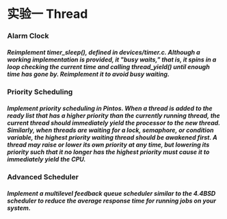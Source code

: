 # 实验一 Thread
### Alarm Clock
##### Reimplement timer_sleep(), defined in devices/timer.c. Although a working implementation is provided, it "busy waits," that is, it spins in a loop checking the current time and calling thread_yield() until enough time has gone by. Reimplement it to avoid busy waiting.
### Priority Scheduling
##### Implement priority scheduling in Pintos. When a thread is added to the ready list that has a higher priority than the currently running thread, the current thread should immediately yield the processor to the new thread. Similarly, when threads are waiting for a lock, semaphore, or condition variable, the highest priority waiting thread should be awakened first. A thread may raise or lower its own priority at any time, but lowering its priority such that it no longer has the highest priority must cause it to immediately yield the CPU.
### Advanced Scheduler
##### Implement a multilevel feedback queue scheduler similar to the 4.4BSD scheduler to reduce the average response time for running jobs on your system.
